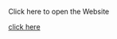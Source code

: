 Click here to open the Website

<a href="https://yalcinkurt89.github.io/Drum_Kit/" target="_blank">click here</a>
